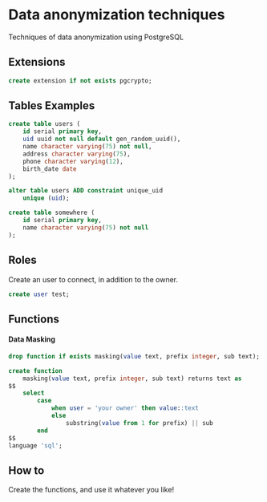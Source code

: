 # Data anonymization techniques
Techniques of data anonymization using PostgreSQL

## Extensions
```sql
create extension if not exists pgcrypto;
```

## Tables Examples
```sql
create table users (
    id serial primary key,
    uid uuid not null default gen_random_uuid(),
    name character varying(75) not null,
    address character varying(75),
    phone character varying(12),
    birth_date date
);

alter table users ADD constraint unique_uid
    unique (uid);

create table somewhere (
    id serial primary key,
    name character varying(75) not null
);

```

## Roles
Create an user to connect, in addition to the owner.
```sql
create user test;
```

## Functions

#### Data Masking
```sql
drop function if exists masking(value text, prefix integer, sub text);

create function
    masking(value text, prefix integer, sub text) returns text as
$$
    select
        case
            when user = 'your owner' then value::text
            else
                substring(value from 1 for prefix) || sub
        end
$$
language 'sql';
```

## How to
Create the functions, and use it whatever you like!
